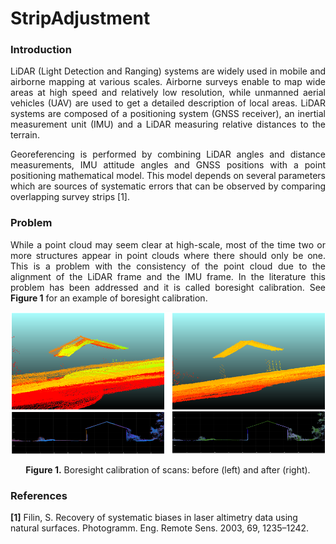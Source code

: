# StripAdjustment

### Introduction
<p align="justify">
LiDAR (Light Detection and Ranging) systems are widely used in mobile and airborne mapping at various scales. Airborne surveys enable to map wide areas at high speed and relatively low resolution, while unmanned aerial vehicles (UAV) are used to get a detailed description of local areas. LiDAR systems are composed of a positioning system (GNSS receiver), an inertial measurement unit (IMU) and a LiDAR measuring relative distances to the terrain.
</p>
<p align="justify">
Georeferencing is performed by combining LiDAR angles and distance measurements, IMU attitude angles and GNSS positions with a point positioning mathematical model. This model depends on several parameters which are sources of systematic errors that can be observed by comparing overlapping survey strips [1].
</p>

### Problem
<p align="justify">
While a point cloud  may seem clear at high-scale, most of the time two or more structures appear in point clouds where there should only be one. This is a problem with the consistency of the point cloud due to the alignment of the LiDAR frame and the IMU frame. In the literature this problem has been addressed and it is called boresight calibration. See <b>Figure 1</b> for an example of boresight calibration. 
</p>

![Screenshot](resources/images/BeforeAfterBoresightCalibration.png)
<p align="center"><b>Figure 1.</b> Boresight calibration of scans: before (left) and after (right).</p>

### References
<b>[1]</b> Filin, S. Recovery of systematic biases in laser altimetry data using natural surfaces. Photogramm. Eng. Remote Sens.
2003, 69, 1235–1242.
